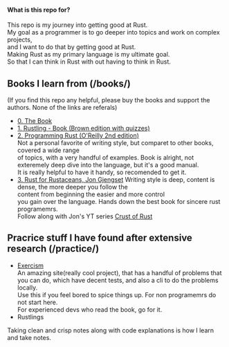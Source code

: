 #### What is this repo for?
This repo is my journey into getting good at Rust.  
My goal as a programmer is to go deeper into topics and work on complex projects,  
and I want to do that by getting good at Rust.  
Making Rust as my primary language is my ultimate goal.  
So that I can think in Rust with out having to think in Rust.  


## Books I learn from (/books/)
(If you find this repo any helpful, please buy the books and support the authors. None of the links are referals)  
- [0. The Book](https://doc.rust-lang.org/book/)  
- [1. Rustling - Book (Brown edition with quizzes)](https://rust-book.cs.brown.edu)  
- [2. Programming Rust (O'Reilly 2nd edition)](https://www.amazon.com/Programming-Rust-Fast-Systems-Development-dp-1492052590/dp/1492052590)  
Not a personal favorite of writing style, but comparet to other books, covered a wide range  
of topics, with a very handful of examples.
Book is alright, not exteremely deep dive into the language, but it's a good manual.  
It is really helpful to have it handy, so recomended to get it.  
- [3. Rust for Rustaceans, Jon Gjengset](https://nostarch.com/rust-rustaceans)
Writing style is deep, content is dense, the more deeper you follow the  
content from beginning the easier and more control  
you gain over the language. Hands down the best book for sincere rust programemrs.  
Follow along with Jon's YT series [Crust of Rust](https://www.youtube.com/playlist?list=PLqbS7AVVErFiWDOAVrPt7aYmnuuOLYvOa)  

## Pracrice stuff I have found after extensive research (/practice/)
- [Exercism](https://exercism.org/tracks/rust)  
An amazing site(really cool project), that has a handful of problems that you 
can do, which have decent tests, and also a cli to do the problems locally.  
Use this if you feel bored to spice things up. For non programemrs do not start here.  
For experienced devs who read the book, go for it.
- Rustlings

Taking clean and crisp notes along with code explanations is how I learn and
take notes.

